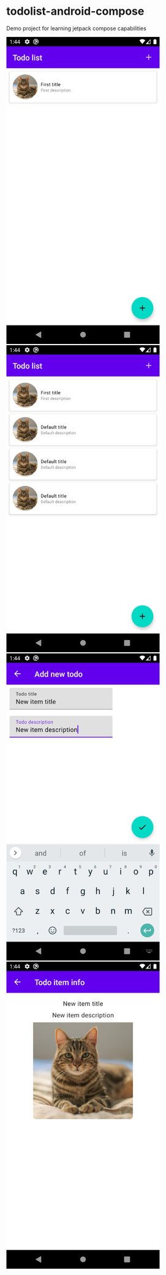 # todolist-android-compose
Demo project for learning jetpack compose capabilities

<img src="misc/images/screen_1.png" width="400"> <img src="misc/images/screen_2.png" width="400"> <img src="misc/images/screen_3.png" width="400"> <img src="misc/images/screen_4.png" width="400">
